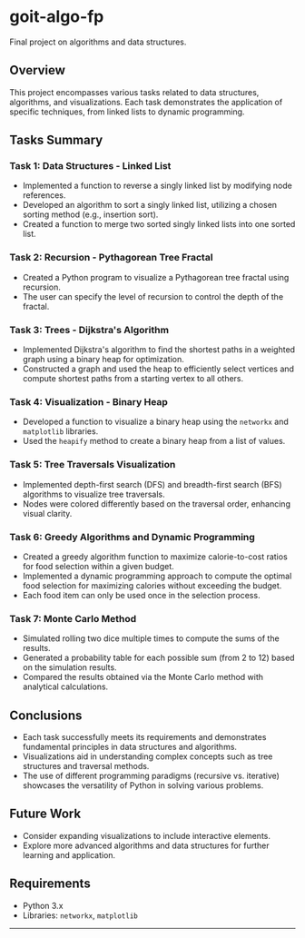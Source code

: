 # goit-algo-fp
Final project on algorithms and data structures.

## Overview
This project encompasses various tasks related to data structures, algorithms, and visualizations. Each task demonstrates the application of specific techniques, from linked lists to dynamic programming.

## Tasks Summary

### Task 1: Data Structures - Linked List
- Implemented a function to reverse a singly linked list by modifying node references.
- Developed an algorithm to sort a singly linked list, utilizing a chosen sorting method (e.g., insertion sort).
- Created a function to merge two sorted singly linked lists into one sorted list.

### Task 2: Recursion - Pythagorean Tree Fractal
- Created a Python program to visualize a Pythagorean tree fractal using recursion.
- The user can specify the level of recursion to control the depth of the fractal.

### Task 3: Trees - Dijkstra's Algorithm
- Implemented Dijkstra's algorithm to find the shortest paths in a weighted graph using a binary heap for optimization.
- Constructed a graph and used the heap to efficiently select vertices and compute shortest paths from a starting vertex to all others.

### Task 4: Visualization - Binary Heap
- Developed a function to visualize a binary heap using the `networkx` and `matplotlib` libraries.
- Used the `heapify` method to create a binary heap from a list of values.

### Task 5: Tree Traversals Visualization
- Implemented depth-first search (DFS) and breadth-first search (BFS) algorithms to visualize tree traversals.
- Nodes were colored differently based on the traversal order, enhancing visual clarity.

### Task 6: Greedy Algorithms and Dynamic Programming
- Created a greedy algorithm function to maximize calorie-to-cost ratios for food selection within a given budget.
- Implemented a dynamic programming approach to compute the optimal food selection for maximizing calories without exceeding the budget.
- Each food item can only be used once in the selection process.

### Task 7: Monte Carlo Method
- Simulated rolling two dice multiple times to compute the sums of the results.
- Generated a probability table for each possible sum (from 2 to 12) based on the simulation results.
- Compared the results obtained via the Monte Carlo method with analytical calculations.

## Conclusions
- Each task successfully meets its requirements and demonstrates fundamental principles in data structures and algorithms.
- Visualizations aid in understanding complex concepts such as tree structures and traversal methods.
- The use of different programming paradigms (recursive vs. iterative) showcases the versatility of Python in solving various problems.

## Future Work
- Consider expanding visualizations to include interactive elements.
- Explore more advanced algorithms and data structures for further learning and application.

## Requirements
- Python 3.x
- Libraries: `networkx`, `matplotlib`

---